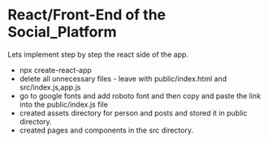 # React/Front-End of the Social_Platform
Lets implement step by step the react side of the app.
- npx create-react-app 
- delete all unnecessary files - leave with public/index.html and src/index.js,app.js
- go to google fonts and add roboto font and then copy and paste the link into the public/index.js file
- created assets directory for person and posts and stored it in public directory.
- created pages and components in the src directory.
